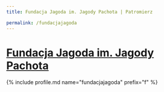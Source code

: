 ```yaml
---
title: Fundacja Jagoda im. Jagody Pachota | Patromierz

permalink: /fundacjajagoda
---
```


# [Fundacja Jagoda im. Jagody Pachota](https://patronite.pl/fundacjajagoda)

{% include profile.md name="fundacjajagoda" prefix="f" %}
